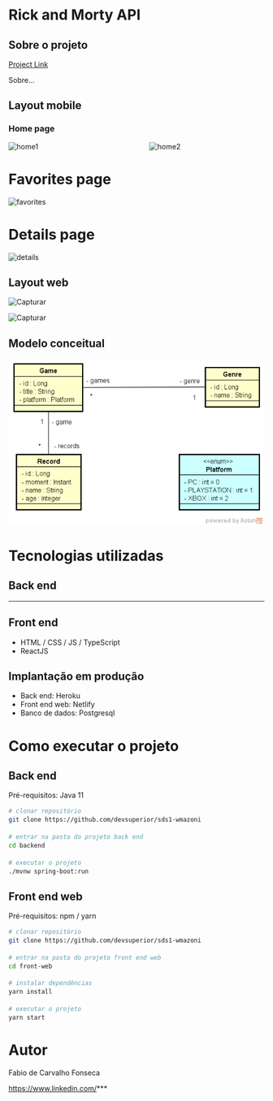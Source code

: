 # Rick and Morty API

## Sobre o projeto

[Project Link](https://..****)

Sobre...

## Layout mobile

### Home page
<div style="display: flex; justify-content: space-between;">
  <img src="https://github.com/FabioCFonseca/caseGreenAcesso/assets/108895922/2be401c8-8df0-477c-affc-0432c84ae78d" alt="home1" width="45%">
  <img src="https://github.com/FabioCFonseca/caseGreenAcesso/assets/108895922/71d7eeff-35cf-4a34-b6da-60160ee762f9" alt="home2" width="45%">
</div>

# Favorites page
![favorites](https://github.com/FabioCFonseca/caseGreenAcesso/assets/108895922/d7d1ee39-dc27-414a-89ae-20391da7c21e)

# Details page
![details](https://github.com/FabioCFonseca/caseGreenAcesso/assets/108895922/ea99dc14-b58e-46c7-8ce9-bae376e257e8)

## Layout web
![Capturar](https://github.com/FabioCFonseca/caseGreenAcesso/assets/108895922/fed0f580-e8ca-4f8d-aa04-05b2c18a7efc)

![Capturar](https://github.com/FabioCFonseca/caseGreenAcesso/assets/108895922/0f5d0f62-3f51-41ad-817a-d9e3bad32d41)

## Modelo conceitual
![Modelo Conceitual](https://github.com/acenelio/assets/raw/main/sds1/modelo-conceitual.png)

# Tecnologias utilizadas
## Back end
***
## Front end
- HTML / CSS / JS / TypeScript
- ReactJS
## Implantação em produção
- Back end: Heroku
- Front end web: Netlify
- Banco de dados: Postgresql

# Como executar o projeto

## Back end
Pré-requisitos: Java 11

```bash
# clonar repositório
git clone https://github.com/devsuperior/sds1-wmazoni

# entrar na pasta do projeto back end
cd backend

# executar o projeto
./mvnw spring-boot:run
```

## Front end web
Pré-requisitos: npm / yarn

```bash
# clonar repositório
git clone https://github.com/devsuperior/sds1-wmazoni

# entrar na pasta do projeto front end web
cd front-web

# instalar dependências
yarn install

# executar o projeto
yarn start
```

# Autor

Fabio de Carvalho Fonseca

https://www.linkedin.com/***
